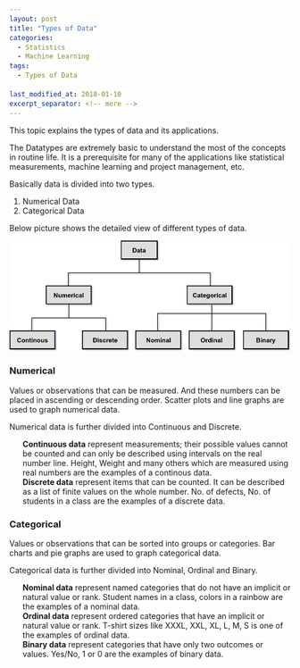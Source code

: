```yaml
---
layout: post
title: "Types of Data"
categories:
  - Statistics
  - Machine Learning
tags:
  - Types of Data

last_modified_at: 2018-01-10
excerpt_separator: <!-- more -->
---
```


This topic explains the types of data and its applications.
<!-- more -->

<p>The Datatypes are extremely basic to understand the most of the concepts in routine life. It is a prerequisite for many of the applications like statistical measurements, machine learning and project management, etc.</p>

Basically data is divided into two types.
<ol>
  <li> Numerical Data </li>
  <li> Categorical Data </li>
</ol>
  
Below picture shows the detailed view of different types of data.

<img src="/images/Types_data.png">

### Numerical

Values or observations that can be measured. And these numbers can be placed in ascending or descending order. Scatter plots and line graphs are used to graph numerical data.

Numerical data is further divided into Continuous and Discrete.

<ul style="list-style-type:none">

<li>  <b>Continuous data</b> represent measurements; their possible values cannot be counted and can only be described using intervals on the real number line.
Height, Weight and many others which are measured using real numbers are the examples of a continous data.</li>

<li>  <b>Discrete data</b> represent items that can be counted. It can be described as a list of finite values on the whole number.
No. of defects, No. of students in a class are the examples of a discrete data.</li>

</ul>

### Categorical

Values or observations that can be sorted into groups or categories. Bar charts and pie graphs are used to graph categorical data.

Categorical data is further divided into Nominal, Ordinal and Binary.

<ul style="list-style-type:none">

<li>  <b>Nominal data</b> represent named categories that do not have an implicit or natural value or rank.
Student names in a class, colors in a rainbow are the examples of a nominal data.</li>

<li>  <b>Ordinal data</b> represent ordered categories that have an implicit or natural value or rank.
T-shirt sizes like XXXL, XXL, XL, L, M, S is one of the examples of ordinal data.</li>

<li>  <b>Binary data</b> represent categories that have only two outcomes or values.
Yes/No, 1 or 0 are the examples of binary data.</li>

</ul>
